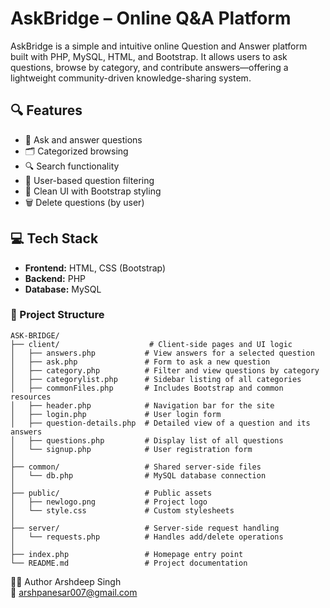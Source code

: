 # AskBridge – Online Q&A Platform

AskBridge is a simple and intuitive online Question and Answer platform built with PHP, MySQL, HTML, and Bootstrap. It allows users to ask questions, browse by category, and contribute answers—offering a lightweight community-driven knowledge-sharing system.

## 🔍 Features

- 📝 Ask and answer questions  
- 🗂️ Categorized browsing  
- 🔍 Search functionality  
- 👥 User-based question filtering  
- 🧹 Clean UI with Bootstrap styling  
- 🗑️ Delete questions (by user)  

## 💻 Tech Stack

- **Frontend:** HTML, CSS (Bootstrap)  
- **Backend:** PHP  
- **Database:** MySQL  

### 📁 Project Structure

```plaintext
ASK-BRIDGE/
├── client/                    # Client-side pages and UI logic
│   ├── answers.php           # View answers for a selected question
│   ├── ask.php               # Form to ask a new question
│   ├── category.php          # Filter and view questions by category
│   ├── categorylist.php      # Sidebar listing of all categories
│   ├── commonFiles.php       # Includes Bootstrap and common resources
│   ├── header.php            # Navigation bar for the site
│   ├── login.php             # User login form
│   ├── question-details.php  # Detailed view of a question and its answers
│   ├── questions.php         # Display list of all questions
│   └── signup.php            # User registration form
│
├── common/                   # Shared server-side files
│   └── db.php                # MySQL database connection
│
├── public/                   # Public assets
│   ├── newlogo.png           # Project logo
│   └── style.css             # Custom stylesheets
│
├── server/                   # Server-side request handling
│   └── requests.php          # Handles add/delete operations
│
├── index.php                 # Homepage entry point
└── README.md                 # Project documentation
```


🙋‍♂️ Author
Arshdeep Singh <br>
📧 arshpanesar007@gmail.com
